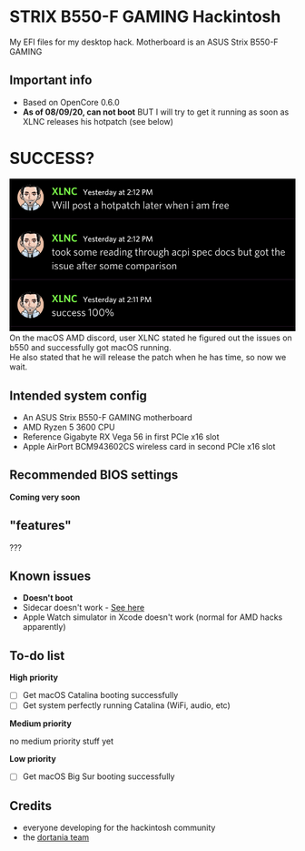 # STRIX B550-F GAMING Hackintosh
My EFI files for my desktop hack. Motherboard is an ASUS Strix B550-F GAMING

## Important info
- Based on OpenCore 0.6.0
- **As of 08/09/20, can not boot** BUT I will try to get it running as soon as XLNC releases his hotpatch (see below)

# SUCCESS?
![Image of XLNC saying he got b550 booting macOS](/7ABC8423-A20B-4743-B26A-F77217D6BD7A.jpeg)
On the macOS AMD discord, user XLNC stated he figured out the issues on b550 and successfully got macOS running.\
He also stated that he will release the patch when he has time, so now we wait.

## Intended system config
- An ASUS Strix B550-F GAMING motherboard
- AMD Ryzen 5 3600 CPU
- Reference Gigabyte RX Vega 56 in first PCIe x16 slot
- Apple AirPort BCM943602CS wireless card in second PCIe x16 slot

## Recommended BIOS settings
**Coming very soon**

## "features"
???

## Known issues
- **Doesn't boot**
- Sidecar doesn't work - [See here](https://github.com/AMD-OSX/bugtracker/issues/1)
- Apple Watch simulator in Xcode doesn't work (normal for AMD hacks apparently)

## To-do list

**High priority**
- [ ] Get macOS Catalina booting successfully
- [ ] Get system perfectly running Catalina (WiFi, audio, etc)

**Medium priority**

no medium priority stuff yet

**Low priority**
- [ ] Get macOS Big Sur booting successfully

## Credits
- everyone developing for the hackintosh community
- the [dortania team](https://github.com/orgs/dortania/people)
